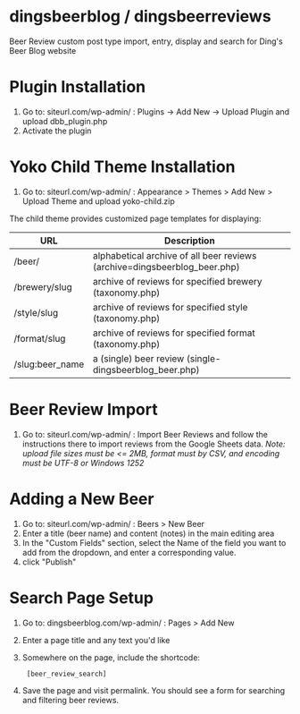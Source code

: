 # dingsbeerblog / dingsbeerreviews

Beer Review custom post type import, entry, display and search for Ding's Beer Blog website

# Plugin Installation

1. Go to: siteurl.com/wp-admin/ : Plugins -> Add New -> Upload Plugin and upload dbb_plugin.php
2. Activate the plugin

# Yoko Child Theme Installation

1. Go to: siteurl.com/wp-admin/ : Appearance > Themes > Add New > Upload Theme and upload yoko-child.zip

The child theme provides customized page templates for displaying:

| URL             | Description                                                                       |
|-----------------|-----------------------------------------------------------------------------------|
| /beer/          | alphabetical archive of all beer reviews (archive=dingsbeerblog_beer.php)         |
| /brewery/slug   | archive of reviews for specified brewery (taxonomy.php)                           |
| /style/slug     | archive of reviews for specified style (taxonomy.php)                             |
| /format/slug    | archive of reviews for specified format (taxonomy.php)                            |
| /slug:beer_name | a (single) beer review (single-dingsbeerblog_beer.php)                            |

# Beer Review Import
1. Go to: siteurl.com/wp-admin/ : Import Beer Reviews and follow the instructions there to import
reviews from the Google Sheets data.
*Note: upload file sizes must be <= 2MB, format must by CSV, and encoding must be UTF-8 or Windows 1252*

# Adding a New Beer
1. Go to: siteurl.com/wp-admin/ : Beers > New Beer
2. Enter a title (beer name) and content (notes) in the main editing area
3. In the "Custom Fields" section, select the Name of the field you want to add from the dropdown, and enter a corresponding value.
4. click "Publish"

# Search Page Setup

1. Go to: dingsbeerblog.com/wp-admin/ : Pages > Add New
2. Enter a page title and any text you'd like
3. Somewhere on the page, include the shortcode:

        [beer_review_search]

4. Save the page and visit permalink. You should see a form for searching and filtering beer reviews.